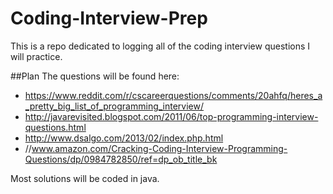 # Coding-Interview-Prep
This is a repo dedicated to logging all of the coding interview questions I will practice.

##Plan
The questions will be found here:
* https://www.reddit.com/r/cscareerquestions/comments/20ahfq/heres_a_pretty_big_list_of_programming_interview/
* http://javarevisited.blogspot.com/2011/06/top-programming-interview-questions.html
* http://www.dsalgo.com/2013/02/index.php.html
* //www.amazon.com/Cracking-Coding-Interview-Programming-Questions/dp/0984782850/ref=dp_ob_title_bk

Most solutions will be coded in java.
